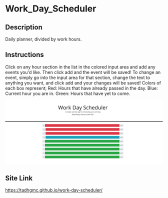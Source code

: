 # Work_Day_Scheduler


## Description
Daily planner, divided by work hours.

## Instructions
Click on any hour section in the list in the colored input area and add any events you'd like. Then click add and the event will be saved! To change an event, simply go into the input area for that section, change the text to anything you want, and click add and your changes will be saved!
Colors of each box represent; Red: Hours that have already passed in the day. Blue: Current hour you are in. Green: Hours that have yet to come.

![ScreenShot](./Develop/ScreenShot.PNG)


## Site Link
https://tadhgmc.github.io/work-day-scheduler/
